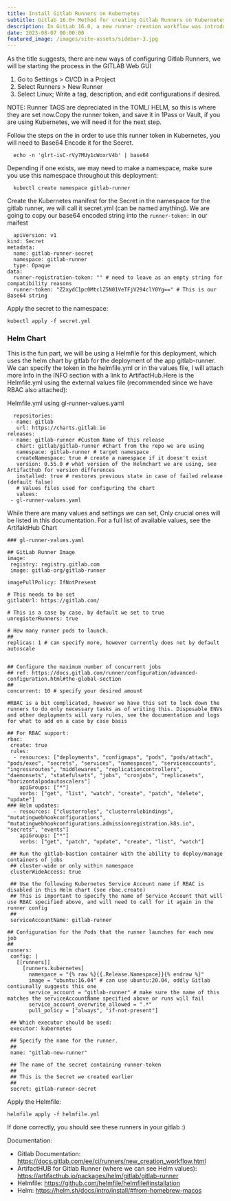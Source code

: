 ```yaml
---
title: Install Gitlab Runners on Kubernetes
subtitle: Gitlab 16.0+ Method for creating Gitlab Runners on Kubernetes
description: In GitLab 16.0, a new runner creation workflow was introduced that uses authentication tokens to register runners. The legacy workflow that uses registration tokens is deprecated and will be removed in GitLab 17.0.Gitlab GUI
date: 2023-08-07 00:00:00
featured_image: /images/site-assets/sidebar-3.jpg
---
```


As the title suggests, there are new ways of configuring Gitlab Runners, we will be starting the process in the GITLAB Web GUI

1. Go to Settings > CI/CD in a Project
2. Select Runners > New Runner
3. Select Linux; Write a tag, description, and edit configurations if desired.

NOTE: Runner TAGS are depreciated in the TOML/ HELM, so this is where they are set now.Copy the runner token, and save it in 1Pass or Vault, if you are using Kubernetes, we will need it for the next step. 


Follow the steps on the in order to use this runner token in Kubernetes, you will need to Base64 Encode it for the Secret. 
```
  echo -n 'glrt-isC-rVy7MUy1cWoxrV4b' | base64 
```

Depending if one exists, we may need to make a namespace, make sure you use this namespace throughout this deployment:

```
  kubectl create namespace gitlab-runner
```

Create the Kubernetes manifest for the Secret in the namespace for the gitlab runner, we will call it secret.yml (can be named anything). We are going to copy our base64 encoded string into the `runner-token:` in our maifest

```
  apiVersion: v1
kind: Secret
metadata:
  name: gitlab-runner-secret
  namespace: gitlab-runner
  type: Opaque
data:
  runner-registration-token: "" # need to leave as an empty string for compatibility reasons
  runner-token: "Z2xydC1pc0MtclZ5N01VeTFjV294clY0Yg==" # This is our Base64 string 

```
 
Apply the secret to the namespace:

 ```
kubectl apply -f secret.yml 
 ```
 
 
### Helm Chart

This is the fun part, we will be using a Helmfile for this deployment, which uses the helm chart by gitlab for the deployment of the app gitlab-runner. We can specify the token in the helmfile.yml or in the values file, I will attach more info in the INFO section with a link to ArtifactHub.Here is the Helmfile.yml using the external values file (recommended since we have RBAC also attached):
 
Helmfile.yml using gl-runner-values.yaml
 
 ```
   repositories:
  - name: gitlab
    url: https://charts.gitlab.io
releases:
  - name: gitlab-runner #Custom Name of this release
    chart: gitlab/gitlab-runner #Chart from the repo we are using
    namespace: gitlab-runner # target namespace
    createNamespace: true # create a namespace if it doesn't exist
    version: 0.55.0 # what version of the Helmchart we are using, see Artifacthub for version differences
    installed: true # restores previous state in case of failed release (default false)
    # Values files used for configuring the chart
    values:
  - gl-runner-values.yaml 
 ```


 
While there are many values and settings we can set, Only crucial ones will be listed in this documentation. For a full list of available values, see the ArtifaktHub Chart
 ```
### gl-runner-values.yaml 

## GitLab Runner Image
image:
  registry: registry.gitlab.com
  image: gitlab-org/gitlab-runner

imagePullPolicy: IfNotPresent

# This needs to be set
gitlabUrl: https://gitlab.com/

# This is a case by case, by default we set to true
unregisterRunners: true

# How many runner pods to launch.
##
replicas: 1 # can specify more, however currently does not by default autoscale


## Configure the maximum number of concurrent jobs
## ref: https://docs.gitlab.com/runner/configuration/advanced-configuration.html#the-global-section
## 
concurrent: 10 # specify your desired amount

#RBAC is a bit complicated, however we have this set to lock down the runners to do only necessary tasks as of writing this. Disposable ENVs and other deployments will vary rules, see the documentation and logs for what to add on a case by case basis

## For RBAC support:
rbac:
  create: true
  rules:
   - resources: ["deployments", "configmaps", "pods", "pods/attach", "pods/exec", "secrets", "services", "namespaces", "serviceaccounts", "ingressroutes", "middlewares", "replicationcontrollers", "daemonsets", "statefulsets", "jobs", "cronjobs", "replicasets", "horizontalpodautoscalers"]
     apiGroups: ["*"]
     verbs: ["get", "list", "watch", "create", "patch", "delete", "update"]
### Helm updates:
   - resources: ["clusterroles", "clusterrolebindings", "mutatingwebhookconfigurations", "mutatingwebhookconfigurations.admissionregistration.k8s.io", "secrets", "events"]
     apiGroups: ["*"]
     verbs: ["get", "patch", "update", "create", "list", "watch"]

  ## Run the gitlab-bastion container with the ability to deploy/manage containers of jobs
  ## cluster-wide or only within namespace
  clusterWideAccess: true

  ## Use the following Kubernetes Service Account name if RBAC is disabled in this Helm chart (see rbac.create)
  ## This is important to specify the name of Service Account that will use RBAC specified above, and will need to call for it again in the runner config
  ##
  serviceAccountName: gitlab-runner 

## Configuration for the Pods that the runner launches for each new job
##
runners:
  config: |
    [[runners]]
      [runners.kubernetes]
        namespace = "{% raw %}{{.Release.Namespace}}{% endraw %}"
        image = "ubuntu:16.04" # can use ubuntu:20.04, oddly Gitlab contiunally suggests this one
        service_account = "gitlab-runner" # make sure the name of this matches the serviceAccountName specified above or runs will fail
        service_account_overwrite_allowed = ".*"
        pull_policy = ["always", "if-not-present"]

  ## Which executor should be used:
  executor: kubernetes

  ## Specify the name for the runner.
  ##
  name: "gitlab-new-runner"

  ## The name of the secret containing runner-token
  ##
  ## This is the Secret we created earlier
  ##
  secret: gitlab-runner-secret  
``` 

Apply the Helmfile:

```
helmfile apply -f helmfile.yml
```

If done correctly, you should see these runners in your gitlab :) 


Documentation:
- Gitlab Documentation: https://docs.gitlab.com/ee/ci/runners/new_creation_workflow.html
- ArtifactHUB for Gitlab Runner (where we can see Helm values): https://artifacthub.io/packages/helm/gitlab/gitlab-runner
- Helmfile: https://github.com/helmfile/helmfile#installation
- Helm: https://helm.sh/docs/intro/install/#from-homebrew-macos
